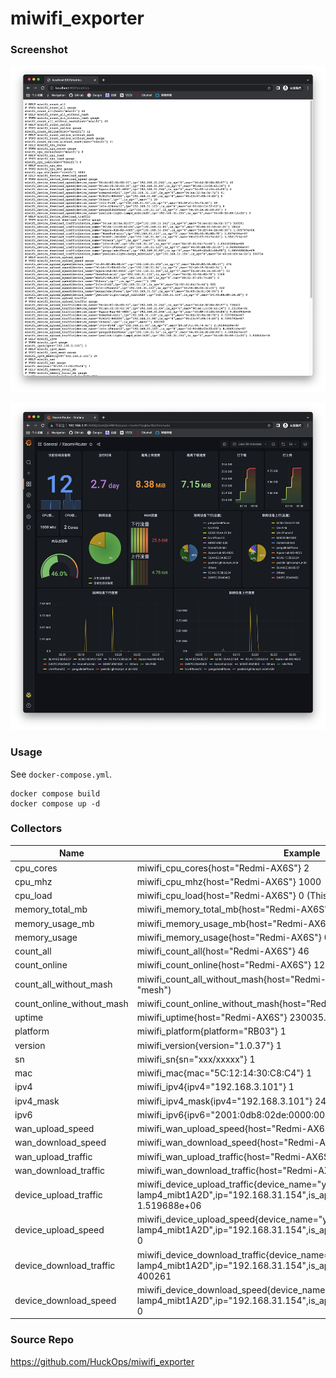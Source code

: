 # miwifi_exporter

### Screenshot

![exporter](screenshot-1.png)

![grafana](screenshot-2.png)

### Usage

See ```docker-compose.yml```.

```shell
docker compose build
docker compose up -d
```

### Collectors

| Name                      | Example                                                                                                                                     |
|---------------------------|---------------------------------------------------------------------------------------------------------------------------------------------|
| cpu_cores                 | miwifi_cpu_cores{host="Redmi-AX6S"} 2                                                                                                       |
| cpu_mhz                   | miwifi_cpu_mhz{host="Redmi-AX6S"} 1000                                                                                                      |
| cpu_load                  | miwifi_cpu_load{host="Redmi-AX6S"} 0 (This Value always 0, 💩Xiaomi)                                                                        |
| memory_total_mb           | miwifi_memory_total_mb{host="Redmi-AX6S"} 256                                                                                               |
| memory_usage_mb           | miwifi_memory_usage_mb{host="Redmi-AX6S"} 115.2                                                                                             |
| memory_usage              | miwifi_memory_usage{host="Redmi-AX6S"} 0.45                                                                                                 |
| count_all                 | miwifi_count_all{host="Redmi-AX6S"} 46                                                                                                      |
| count_online              | miwifi_count_online{host="Redmi-AX6S"} 12                                                                                                   |
| count_all_without_mash    | miwifi_count_all_without_mash{host="Redmi-AX6S"} 45 (I think it should be "mesh")                                                           |
| count_online_without_mash | miwifi_count_online_without_mash{host="Redmi-AX6S"} 11                                                                                      |
| uptime                    | miwifi_uptime{host="Redmi-AX6S"} 230035.3                                                                                                   |
| platform                  | miwifi_platform{platform="RB03"} 1                                                                                                          |
| version                   | miwifi_version{version="1.0.37"} 1                                                                                                          |
| sn                        | miwifi_sn{sn="xxx/xxxxx"} 1                                                                                                                 |
| mac                       | miwifi_mac{mac="5C:12:14:30:C8:C4"} 1                                                                                                       |
| ipv4                      | miwifi_ipv4{ipv4="192.168.3.101"} 1                                                                                                         |
| ipv4_mask                 | miwifi_ipv4_mask{ipv4="192.168.3.101"} 24                                                                                                   |
| ipv6                      | miwifi_ipv6{ipv6="2001:0db8:02de:0000:0000:0000:0000:0e13"} 1                                                                               |
| wan_upload_speed          | miwifi_wan_upload_speed{host="Redmi-AX6S"} 2003                                                                                             |
| wan_download_speed        | miwifi_wan_download_speed{host="Redmi-AX6S"} 262                                                                                            |
| wan_upload_traffic        | miwifi_wan_upload_traffic{host="Redmi-AX6S"} 5.130555322e+09                                                                                |
| wan_download_traffic      | miwifi_wan_download_traffic{host="Redmi-AX6S"} 2.7483196685e+10                                                                             |
| device_upload_traffic     | miwifi_device_upload_traffic{device_name="yeelink-light-lamp4_mibt1A2D",ip="192.168.31.154",is_ap="0",mac="54:48:E6:B9:1A:2D"} 1.519688e+06 |
| device_upload_speed       | miwifi_device_upload_speed{device_name="yeelink-light-lamp4_mibt1A2D",ip="192.168.31.154",is_ap="0",mac="54:48:E6:B9:1A:2D"} 0              |
| device_download_traffic   | miwifi_device_download_traffic{device_name="yeelink-light-lamp4_mibt1A2D",ip="192.168.31.154",is_ap="0",mac="54:48:E6:B9:1A:2D"} 400261     |
| device_download_speed     | miwifi_device_download_speed{device_name="yeelink-light-lamp4_mibt1A2D",ip="192.168.31.154",is_ap="0",mac="54:48:E6:B9:1A:2D"} 0            |

### Source Repo

https://github.com/HuckOps/miwifi_exporter